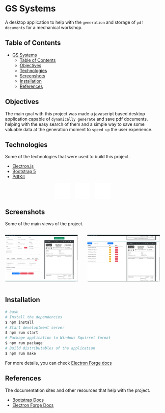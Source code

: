 # GS Systems

A desktop application to help with the `generation` and storage of `pdf documents` for a mechanical workshop.

## Table of Contents

- [GS Systems](#gs-systems)
  - [Table of Contents](#table-of-contents)
  - [Objectives](#objectives)
  - [Technologies](#technologies)
  - [Screenshots](#screenshots)
  - [Installation](#installation)
  - [References](#references)

## Objectives

The main goal with this project was made a javascript based desktop application capable of `dynamically generate` and save pdf documents, helping with the easy search of them and a simple way to save some valuable data at the generation moment to `speed up` the user experience.

## Technologies

Some of the technologies that were used to build this project.

- [Electron.js](https://www.electronjs.org/)
- [Bootstrap 5](https://getbootstrap.com/)
- [PdfKit](https://pdfkit.org/)

<div style="display:flex;justify-content:center;gap:16px">

  <img src="./docs/electron-ico.svg" alt="electron icon" width="50" height="50">
  <img src="./docs/bootstrap-ico.svg" alt="bootstrap icon" width="50" height="50"/>
  <img src="./docs/json-ico.svg" alt="json icon" width="50" height="50"/>
</div>

## Screenshots

Some of the main views of the project.

<div style="display:grid;grid-template-columns:1fr 1fr;gap:2rem">

![screenshot](docs/index-view.png "index view")

![screenshot](docs/search-view.png "search view")

</div>

## Installation

```bash
# bash
# Install the dependencies
$ npm install
# Start developtment server
$ npm run start
# Package application to Windows Squirrel format
$ npm run package
# Build distributables of the application
$ npm run make
```

For more details, you can check [Electron Forge docs](https://www.electronforge.io/)

## References

The documentation sites and other resources that help with the project.

- [Bootstrap Docs](https://getbootstrap.com/)
- [Electron Forge Docs](https://www.electronforge.io/)
